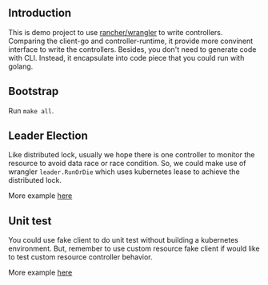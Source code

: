 ## Introduction

This is demo project to use [rancher/wrangler](https://github.com/rancher/wrangler) to write controllers. Comparing the client-go and controller-runtime, it provide more convinent interface to write the controllers. Besides, you don't need to generate code with CLI. Instead, it encapsulate into code piece that you could run with golang.

## Bootstrap

Run `make all`.


## Leader Election

Like distributed lock, usually we hope there is one controller to monitor the resource to avoid data race or race condition. So, we could make use of wrangler `leader.RunOrDie` which uses kubernetes lease to achieve the distributed lock.

More example [here](./pkg/example_group_a.go#L60)


## Unit test

You could use fake client to do unit test without building a kubernetes environment. But, remember to use custom resource fake client if would like to test custom resource controller behavior.

More example [here](./pkg/example_group_b_test.go)